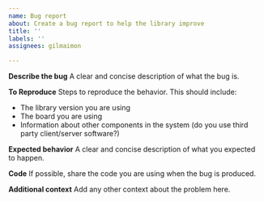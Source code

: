 ```yaml
---
name: Bug report
about: Create a bug report to help the library improve
title: ''
labels: ''
assignees: gilmaimon

---
```


**Describe the bug**
A clear and concise description of what the bug is.

**To Reproduce**
Steps to reproduce the behavior.
This should include:
- The library version you are using
- The board you are using
- Information about other components in the system (do you use third party client/server software?)

**Expected behavior**
A clear and concise description of what you expected to happen.

**Code**
If possible, share the code you are using when the bug is produced.

**Additional context**
Add any other context about the problem here.
